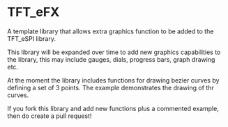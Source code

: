 # TFT_eFX

A template library that allows extra graphics function to be added to the TFT_eSPI library.

This library will be expanded over time to add new graphics capabilities to the library, this may include gauges, dials, progress bars, graph drawing etc.

At the moment the library includes functions for drawing bezier curves by defining a set of 3 points. The example demonstrates the drawing of thr curves.

If you fork this library and add new functions plus a commented example, then do create a pull request!
